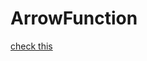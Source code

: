 # ArrowFunction
<a href="https://stackoverflow.com/questions/22939130/when-should-i-use-arrow-functions-in-ecmascript-6">check this</a>
